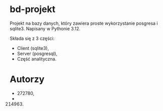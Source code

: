 # bd-projekt
Projekt na bazy danych, który zawiera proste wykorzystanie posgresa i sqlite3. Napisany w Pythonie 3.12.

Składa się z 3 części:
- Client (sqlite3),
- Server (posgresql),
- Część analityczna.

# Autorzy
- 272780,
- 214963.
